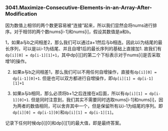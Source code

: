 ### 3041.Maximize-Consecutive-Elements-in-an-Array-After-Modification

因为数值上相邻的两个数更容易被“连接”起来，所以我们显然会将nums进行排序。对于相邻的两个数nums[i-1]和nums[i]，假设其数值是a和b。

1，如果a与b之间相差2，那么我们可以通过a+1然后与b相连。因此以i为结尾的最长序列，可以是以i-1为结尾、并且自增1后的最长序列的基础上直接加1. 故我们有`dp[i][0] = dp[i-1][1]+1`，其中dp[i][]的第二个下标表示对于nums[i]是否采取增1的操作。    

2. 如果a与b之间相差1，那么我们可以不用任何自增操作，直接有`dp[i][0] = dp[i-1][0]+1`. 但是也可以双方都进行自增操作，即`dp[i][1] = dp[i-1][1]+1`    

3. 如果a与b相同，那么必须将b+1之后连接在a后面，所以有`dp[i][1] = dp[i-1][0]+1`. 但是同时注意到，我们其实不需要同时选取nums[i-1]和nums[i]，因为两者的数值相同，可以舍弃其中一个，但是保留所有以i-1为结尾的序列。即`dp[i][0] = dp[i-1][0]`和`dp[i][1] = dp[i-1][1]`。    

记录下任何时候dp[i][0]和dp[i][1]的最大值，即是最终答案。
